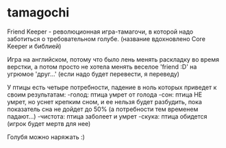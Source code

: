 # tamagochi
Friend Keeper - революционная игра-тамагочи, в которой надо заботиться о требовательном голубе.
(название вдохновлено Core Keeper и библией)

Игра на английском, потому что было лень менять раскладку во время верстки, а потом просто не хотела менять веселое 'friend :D' на угрюмое 'друг...' (если надо будет перевести, я переведу)

У птицы есть четыре потребности, падение в ноль которых приведет к своим результатам:
-голод: птица умрет от голода
-сон: птица НЕ умрет, но уснет крепким сном, и ее нельзя будет разбудить, пока показатель сна не дойдет до 50% (а потребности тем временем падают...)
-чистота: птица заболеет и умрет
-скука: птица обидется (игрок будет мертв для нее)

Голубя можно наряжать :)
